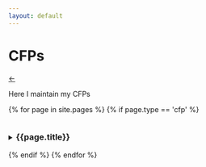 ```yaml
---
layout: default
---
```


<style>
summary h3{
  display: inline-block
}
</style>

# CFPs

[←](..)

Here I maintain my CFPs

{% for page in site.pages %}
  {% if page.type == 'cfp' %}
  <details>
  <summary><h3>{{page.title}}</h3></summary>
  {{page.content | markdownify}}
  </details>
  {% endif %}
{% endfor %}
